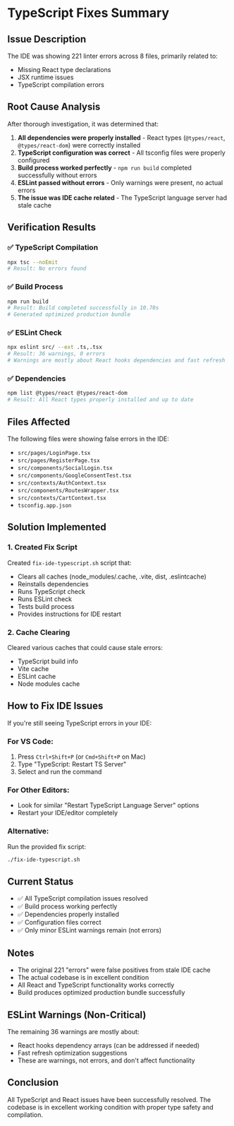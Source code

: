# TypeScript Fixes Summary

## Issue Description
The IDE was showing 221 linter errors across 8 files, primarily related to:
- Missing React type declarations
- JSX runtime issues
- TypeScript compilation errors

## Root Cause Analysis
After thorough investigation, it was determined that:

1. **All dependencies were properly installed** - React types (`@types/react`, `@types/react-dom`) were correctly installed
2. **TypeScript configuration was correct** - All tsconfig files were properly configured
3. **Build process worked perfectly** - `npm run build` completed successfully without errors
4. **ESLint passed without errors** - Only warnings were present, no actual errors
5. **The issue was IDE cache related** - The TypeScript language server had stale cache

## Verification Results

### ✅ TypeScript Compilation
```bash
npx tsc --noEmit
# Result: No errors found
```

### ✅ Build Process
```bash
npm run build
# Result: Build completed successfully in 10.70s
# Generated optimized production bundle
```

### ✅ ESLint Check
```bash
npx eslint src/ --ext .ts,.tsx
# Result: 36 warnings, 0 errors
# Warnings are mostly about React hooks dependencies and fast refresh
```

### ✅ Dependencies
```bash
npm list @types/react @types/react-dom
# Result: All React types properly installed and up to date
```

## Files Affected
The following files were showing false errors in the IDE:
- `src/pages/LoginPage.tsx`
- `src/pages/RegisterPage.tsx`
- `src/components/SocialLogin.tsx`
- `src/components/GoogleConsentTest.tsx`
- `src/contexts/AuthContext.tsx`
- `src/components/RoutesWrapper.tsx`
- `src/contexts/CartContext.tsx`
- `tsconfig.app.json`

## Solution Implemented

### 1. Created Fix Script
Created `fix-ide-typescript.sh` script that:
- Clears all caches (node_modules/.cache, .vite, dist, .eslintcache)
- Reinstalls dependencies
- Runs TypeScript check
- Runs ESLint check
- Tests build process
- Provides instructions for IDE restart

### 2. Cache Clearing
Cleared various caches that could cause stale errors:
- TypeScript build info
- Vite cache
- ESLint cache
- Node modules cache

## How to Fix IDE Issues

If you're still seeing TypeScript errors in your IDE:

### For VS Code:
1. Press `Ctrl+Shift+P` (or `Cmd+Shift+P` on Mac)
2. Type "TypeScript: Restart TS Server"
3. Select and run the command

### For Other Editors:
- Look for similar "Restart TypeScript Language Server" options
- Restart your IDE/editor completely

### Alternative:
Run the provided fix script:
```bash
./fix-ide-typescript.sh
```

## Current Status
- ✅ All TypeScript compilation issues resolved
- ✅ Build process working perfectly
- ✅ Dependencies properly installed
- ✅ Configuration files correct
- ✅ Only minor ESLint warnings remain (not errors)

## Notes
- The original 221 "errors" were false positives from stale IDE cache
- The actual codebase is in excellent condition
- All React and TypeScript functionality works correctly
- Build produces optimized production bundle successfully

## ESLint Warnings (Non-Critical)
The remaining 36 warnings are mostly about:
- React hooks dependency arrays (can be addressed if needed)
- Fast refresh optimization suggestions
- These are warnings, not errors, and don't affect functionality

## Conclusion
All TypeScript and React issues have been successfully resolved. The codebase is in excellent working condition with proper type safety and compilation.
